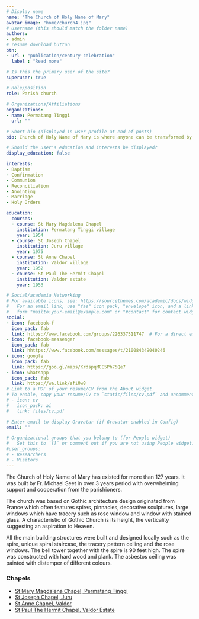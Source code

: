 ```yaml
---
# Display name
name: "The Church of Holy Name of Mary"
avatar_image: "home/church4.jpg"
# Username (this should match the folder name)
authors:
- admin
# resume download button
btn:
- url : "publication/century-celebration"
  label : "Read more"

# Is this the primary user of the site?
superuser: true

# Role/position
role: Parish church

# Organizations/Affiliations
organizations:
- name: Permatang Tinggi
  url: ""

# Short bio (displayed in user profile at end of posts)
bio: Church of Holy Name of Mary is where anyone can be transformed by the story of Jesus. Come worship Jesus with us, you may come in as a stranger but you'll leave as family.

# Should the user's education and interests be displayed?
display_education: false

interests:
- Baptism
- Confirmation
- Communion
- Reconciliation
- Anointing
- Marriage
- Holy Orders

education:
  courses:
  - course: St Mary Magdalena Chapel
    institution: Permatang Tinggi village
    year: 1954
  - course: St Joseph Chapel
    institution: Juru village
    year: 1975
  - course: St Anne Chapel
    institution: Valdor village
    year: 1952
  - course: St Paul The Hermit Chapel
    institution: Valdor estate
    year: 1953

# Social/academia Networking
# For available icons, see: https://sourcethemes.com/academic/docs/widgets/#icons
#   For an email link, use "fas" icon pack, "envelope" icon, and a link in the
#   form "mailto:your-email@example.com" or "#contact" for contact widget.
social:
- icon: facebook-f
  icon_pack: fab
  link: https://www.facebook.com/groups/226337511747  # For a direct email link, use "mailto:test@example.org".
- icon: facebook-messenger
  icon_pack: fab
  link: hhttps://www.facebook.com/messages/t/210084349040246
- icon: google
  icon_pack: fab
  link: https://goo.gl/maps/KrdspqMCE5Ph75Qe7
- icon: whatsapp
  icon_pack: fab
  link: https://wa.link/sfi0w8
# Link to a PDF of your resume/CV from the About widget.
# To enable, copy your resume/CV to `static/files/cv.pdf` and uncomment the lines below.  
# - icon: cv
#   icon_pack: ai
#   link: files/cv.pdf

# Enter email to display Gravatar (if Gravatar enabled in Config)
email: ""

# Organizational groups that you belong to (for People widget)
#   Set this to `[]` or comment out if you are not using People widget.  
#user_groups:
# - Researchers
# - Visitors
---
```


The Church of Holy Name of Mary has existed for more than 127 years. It was built by Fr. Michael Seet in over 3 years period with overwhelming support and cooperation from the parishioners.

The church was based on Gothic architecture design originated from France which often features spires, pinnacles, decorative sculptures, large windows which have tracery such as rose window and window with stained glass. A characteristic of Gothic Church is its height, the verticality suggesting an aspiration to Heaven.

All the main building structures were built and designed locally such as the spire, unique spiral staircase, the tracery pattern ceiling and the rose windows. The bell tower together with the spire is 90 feet high. The spire was constructed with hard wood and plank. The asbestos ceiling was painted with distemper of different colours.

### Chapels
- [St Mary Magdalena Chapel, Permatang Tinggi](project/st-mary-magdalena-chapel)
- [St Joseph Chapel, Juru](project/st-joseph-chapel)
- [St Anne Chapel, Valdor](project/st-anne-chapel)
- [St Paul The Hermit Chapel, Valdor Estate](project/st-paul-the-hermit-chapel)
